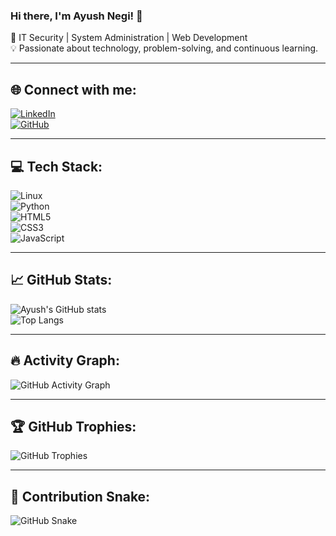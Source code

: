 ### Hi there, I'm Ayush Negi! 👋
🚀 IT Security | System Administration | Web Development  
💡 Passionate about technology, problem-solving, and continuous learning.

---

## 🌐 Connect with me:
[![LinkedIn](https://img.shields.io/badge/LinkedIn-Connect-blue?style=for-the-badge&logo=linkedin)](https://www.linkedin.com/in/ayush-negi-a2003n29)  
[![GitHub](https://img.shields.io/badge/GitHub-Follow-black?style=for-the-badge&logo=github)](https://github.com/ayush-negi)

---

## 💻 Tech Stack:
![Linux](https://img.shields.io/badge/Linux-000?style=for-the-badge&logo=linux)  
![Python](https://img.shields.io/badge/Python-3670A0?style=for-the-badge&logo=python&logoColor=ffdd54)  
![HTML5](https://img.shields.io/badge/HTML5-E34F26?style=for-the-badge&logo=html5&logoColor=white)  
![CSS3](https://img.shields.io/badge/CSS3-1572B6?style=for-the-badge&logo=css3)  
![JavaScript](https://img.shields.io/badge/JavaScript-323330?style=for-the-badge&logo=javascript)  

---

## 📈 GitHub Stats:
![Ayush's GitHub stats](https://github-readme-stats.vercel.app/api?username=ayush-negi&show_icons=true&theme=radical)  
![Top Langs](https://github-readme-stats.vercel.app/api/top-langs/?username=ayush-negi&layout=compact&theme=radical)  

---

## 🔥 Activity Graph:
![GitHub Activity Graph](https://github-readme-activity-graph.vercel.app/graph?username=ayush-negi&theme=github-dark)

---

## 🏆 GitHub Trophies:
![GitHub Trophies](https://github-profile-trophy.vercel.app/?username=ayush-negi&theme=radical&margin-w=10)

---

## 🐍 Contribution Snake:
![GitHub Snake](https://github.com/ayush-negi/ayush-negi/blob/output/github-contribution-grid-snake.svg)
